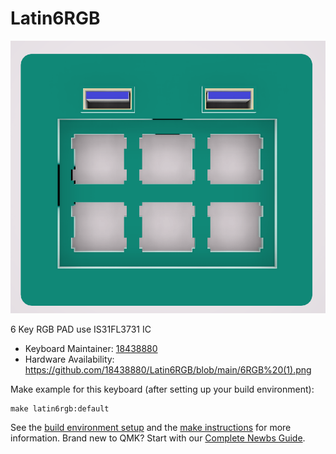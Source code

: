 # Latin6RGB

![Latin6rgb](https://github.com/18438880/Latin6RGB/blob/main/6RGB%20(1).png)

  6 Key RGB PAD use IS31FL3731 IC

* Keyboard Maintainer: [18438880](https://github.com/18438880)
* Hardware Availability: https://github.com/18438880/Latin6RGB/blob/main/6RGB%20(1).png

Make example for this keyboard (after setting up your build environment):

    make latin6rgb:default

See the [build environment setup](https://docs.qmk.fm/#/getting_started_build_tools) and the [make instructions](https://docs.qmk.fm/#/getting_started_make_guide) for more information. Brand new to QMK? Start with our [Complete Newbs Guide](https://docs.qmk.fm/#/newbs).
